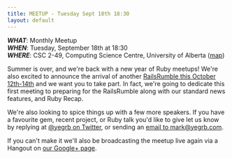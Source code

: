 ```yaml
---
title: MEETUP - Tuesday Sept 18th 18:30
layout: default
---
```


***WHAT***: Monthly Meetup  
***WHEN***: Tuesday, September 18th at 18:30  
***WHERE***: CSC 2-49, Computing Science Centre, University of Alberta ([map](https://maps.google.ca/maps/place?q=Computing+Science+Centre,+Edmonton,+AB&hl=en&ftid=0x53a0218a9ccbcfa5:0xaae88fa1314cc64e))

Summer is over, and we're back with a new year of Ruby meetups! We're also
excited to announce the arrival of another [RailsRumble this October 12th-14th](http://blog.railsrumble.com/)
and we want you to take part. In fact, we're going to dedicate this 
first meeting to preparing for the RailsRumble along with our standard
news features, and Ruby Recap.

We're also looking to spice things up with a few more speakers. If you have
a favourite gem, recent project, or Ruby talk you'd like to give let us know
by replying at [@yegrb on Twitter](http://twitter.com/yegrb), or sending an [email to mark@yegrb.com](mailto:mark@yegrb.com).

If you can't make it we'll also be broadcasting the meetup live again via a
Hangout on [our Google+ page](https://plus.google.com/b/116923764087972001994/116923764087972001994/posts).


